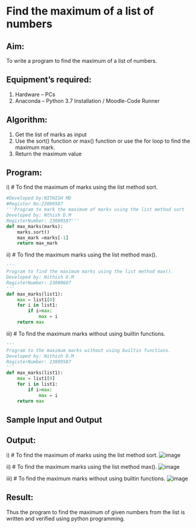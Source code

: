 # Find the maximum of a list of numbers
## Aim:
To write a program to find the maximum of a list of numbers.
## Equipment’s required:
1.	Hardware – PCs
2.	Anaconda – Python 3.7 Installation / Moodle-Code Runner
## Algorithm:
1.	Get the list of marks as input
2.	Use the sort() function or max() function or use the for loop to find the maximum mark.
3.	Return the maximum value
## Program:

i)	# To find the maximum of marks using the list method sort.
```Python
#Developed by:NITHISH MD
#Register No:23009587
'''Program to mark the maximum of marks using the list method sort
Developed by: Nthish D.M
RegisterNumber: 23009587'''
def max_marks(marks):
    marks.sort()
    max_mark =marks[-1]
    return max_mark

```

ii)	# To find the maximum marks using the list method max().
```Python
''' 
Program to find the maximum marks using the list method max().
Developed by: Nithish D.M
RegisterNumber: 23009687
'''
def max_marks(list1):
    max = list1[0]
    for i in list1:
        if i>max:
            max = i
    return max
```

iii) # To find the maximum marks without using builtin functions.
```Python
''' 
Program to the maximum marks without using builtin functions.
Developed by: Nithish D.M
RegisterNumber: 23009587
'''
def max_marks(list1):
    max = list1[0]
    for i in list1:
        if i>max:
            max = i
    return max
```
## Sample Input and Output
## Output:
i)	# To find the maximum of marks using the list method sort.
![image](https://github.com/saxxxxxxx/FindMaximum/assets/154911090/e170f2a7-6614-45ec-a7f2-c11d3c473b03)

ii)	# To find the maximum marks using the list method max().
![image](https://github.com/saxxxxxxx/FindMaximum/assets/154911090/54c5944a-4e35-44d3-846f-e75791b5964e)

iii) # To find the maximum marks without using builtin functions.
![image](https://github.com/saxxxxxxx/FindMaximum/assets/154911090/37d86d11-679b-47db-91a1-ec8cef9bd993)


## Result:
Thus the program to find the maximum of given numbers from the list is written and verified using python programming.
